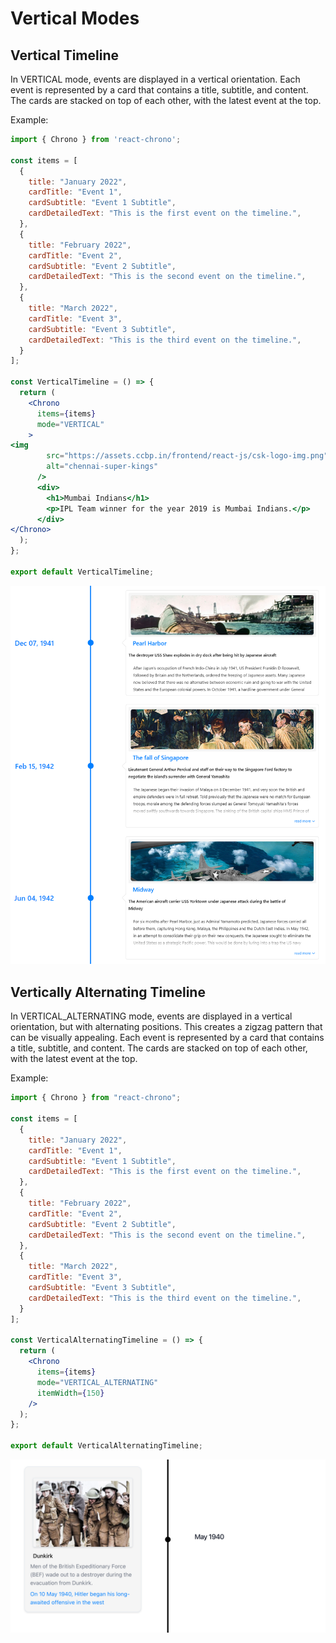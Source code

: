 # Vertical Modes

## Vertical Timeline

In VERTICAL mode, events are displayed in a vertical orientation. Each event is represented by a card that contains a title, subtitle, and content. The cards are stacked on top of each other, with the latest event at the top.

Example:

```jsx
import { Chrono } from 'react-chrono';

const items = [
  {
    title: "January 2022",
    cardTitle: "Event 1",
    cardSubtitle: "Event 1 Subtitle",
    cardDetailedText: "This is the first event on the timeline.",
  },
  {
    title: "February 2022",
    cardTitle: "Event 2",
    cardSubtitle: "Event 2 Subtitle",
    cardDetailedText: "This is the second event on the timeline.",
  },
  {
    title: "March 2022",
    cardTitle: "Event 3",
    cardSubtitle: "Event 3 Subtitle",
    cardDetailedText: "This is the third event on the timeline.",
  }
];

const VerticalTimeline = () => {
  return (
    <Chrono
      items={items}
      mode="VERTICAL"
    >
<img
        src="https://assets.ccbp.in/frontend/react-js/csk-logo-img.png"
        alt="chennai-super-kings"
      />
      <div>
        <h1>Mumbai Indians</h1>
        <p>IPL Team winner for the year 2019 is Mumbai Indians.</p>
      </div>
</Chrono>
  );
};

export default VerticalTimeline;
```

![vertical](vertical.png)

## Vertically Alternating Timeline

In VERTICAL_ALTERNATING mode, events are displayed in a vertical orientation, but with alternating positions. This creates a zigzag pattern that can be visually appealing. Each event is represented by a card that contains a title, subtitle, and content. The cards are stacked on top of each other, with the latest event at the top.

Example:

```jsx
import { Chrono } from "react-chrono";

const items = [
  {
    title: "January 2022",
    cardTitle: "Event 1",
    cardSubtitle: "Event 1 Subtitle",
    cardDetailedText: "This is the first event on the timeline.",
  },
  {
    title: "February 2022",
    cardTitle: "Event 2",
    cardSubtitle: "Event 2 Subtitle",
    cardDetailedText: "This is the second event on the timeline.",
  },
  {
    title: "March 2022",
    cardTitle: "Event 3",
    cardSubtitle: "Event 3 Subtitle",
    cardDetailedText: "This is the third event on the timeline.",
  }
];

const VerticalAlternatingTimeline = () => {
  return (
    <Chrono
      items={items}
      mode="VERTICAL_ALTERNATING"
      itemWidth={150}
    />
  );
};

export default VerticalAlternatingTimeline;
```

![vertical_alternating](vertical_alternating.png)
